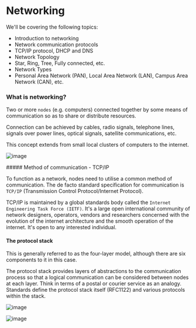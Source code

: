 # Networking

We'll be covering the following topics:
- Introduction to networking
- Network communication protocols
 - TCP/IP protocol, DHCP and DNS
- Network Topology
 - Star, Ring, Tree, Fully connected, etc.
- Network Types
 - Personal Area Network (PAN), Local Area Network (LAN), Campus Area Network (CAN), etc.

### What is networking?

Two or more `nodes` (e.g. computers) connected together by some means of communication so as to share or distribute resources.

Connection can be achieved by cables, radio signals, telephone lines, signals over power lines, optical signals, satellite communications, etc.

This concept extends from small local clusters of computers to the internet.

![image](https://user-images.githubusercontent.com/22747985/32137424-5e4311cc-bc17-11e7-8ac8-4d90b39cbbae.png)


##### Method of communication - TCP/IP

To function as a network, nodes need to utilise a common method of communication. The de facto standard specification for communication is `TCP/IP` (Transmission Control Protocol/Internet Protocol).

TCP/IP is maintained by a global standards body called the `Internet Engineering Task Force (IETF)`. It's a large open international community of network designers, operators, vendors and researchers concerned with the evolution of the internet architecture and the smooth operation of the internet. It's open to any interested individual.

#### The protocol stack

This is generally referred to as the four-layer model, although there are six components to it in this case.

The protocol stack provides layers of abstractions to the communication process so that a logical communication can be considered between nodes at each layer. Think in terms of a postal or courier service as an analogy. Standards define the protocol stack itself (RFC1122) and various protocols within the stack.

![image](https://user-images.githubusercontent.com/22747985/32137495-0ce65d96-bc19-11e7-9e81-99ab8eaf7088.png)

![image](https://user-images.githubusercontent.com/22747985/32137566-5fd9aaca-bc1a-11e7-959c-cc659c2e8c27.png)
